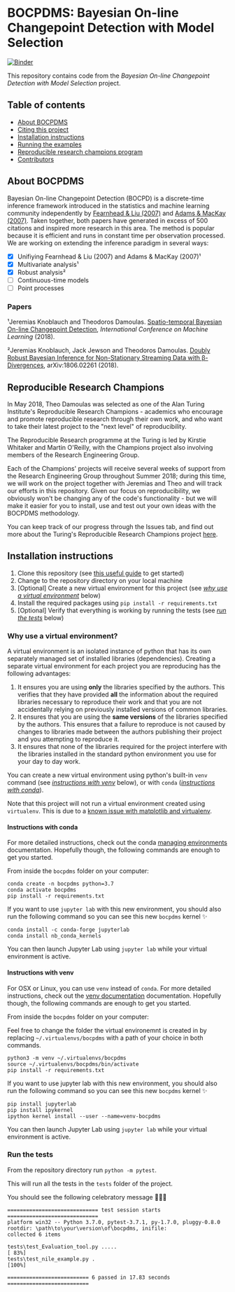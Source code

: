 
# BOCPDMS: Bayesian On-line Changepoint Detection with Model Selection

[![Binder](https://mybinder.org/badge.svg)](https://mybinder.org/v2/gh/alan-turing-institute/bocpdms/master?filepath=examples%2FNile.ipynb)

This repository contains code from the _Bayesian On-line Changepoint Detection with Model Selection_ project.

## Table of contents

* [About BOCPDMS](#about-bocpdms)
* [Citing this project](#citing-this-project)
* [Installation instructions](#installation-instructions)
* [Running the examples](#running-the-examples)
* [Reproducible research champions program](#reproducible-research-champions-program)
* [Contributors](#contributors)


## About BOCPDMS

Bayesian On-line Changepoint Detection (BOCPD) is a discrete-time inference framework introduced in the statistics and machine learning community independently by [Fearnhead & Liu (2007)](https://doi.org/10.1111/j.1467-9868.2007.00601.x) and [Adams & MacKay (2007)](https://arxiv.org/abs/0710.3742). Taken together, both papers have generated in excess of 500 citations and inspired more research in this area. The method is popular because it is efficient and runs in constant time per observation processed. We are working on extending the inference paradigm in several ways:

- [x] Unifiying Fearnhead & Liu (2007) and Adams & MacKay (2007)¹
- [x] Multivariate analysis¹
- [x] Robust analysis²
- [ ] Continuous-time models
- [ ] Point processes

### Papers

¹Jeremias Knoblauch and Theodoros Damoulas. [Spatio-temporal Bayesian On-line Changepoint Detection](https://arxiv.org/abs/1805.05383), _International Conference on Machine Learning_ (2018).

²Jeremias Knoblauch, Jack Jewson and Theodoros Damoulas. [Doubly Robust Bayesian Inference for Non-Stationary Streaming Data with β-Divergences](https://arxiv.org/abs/1806.02261), arXiv:1806.02261 (2018).

## Reproducible Research Champions

In May 2018, Theo Damoulas was selected as one of the Alan Turing Institute's Reproducible Research Champions - academics who encourage and promote reproducible research through their own work, and who want to take their latest project to the "next level" of reproducibility.

The Reproducible Research programme at the Turing is led by Kirstie Whitaker and Martin O'Reilly, with the Champions project also involving members of the Research Engineering Group.

Each of the Champions' projects will receive several weeks of support from the Research Engineering Group throughout Summer 2018; during this time, we will work on the project together with Jeremias and Theo and will track our efforts in this repository. Given our focus on reproducibility, we obviously won't be changing any of the code's functionality - but we will make it easier for you to install, use and test out your own ideas with the BOCPDMS methodology.

You can keep track of our progress through the Issues tab, and find out more about the Turing's Reproducible Research Champions project [here](https://github.com/alan-turing-institute/ReproducibleResearchResources).

## Installation instructions

1. Clone this repository (see [this useful guide](https://help.github.com/articles/cloning-a-repository/) to get started)
2. Change to the repository directory on your local machine
3. \[Optional] Create a new virtual environment for this project (see [*why use a virtual environment*](#why-use-a-virtual-environment) below)
4. Install the required packages using `pip install -r requirements.txt`
5. \[Optional] Verify that everything is working by running the tests (see [*run the tests*](#run-the-tests) below)


### Why use a virtual environment?

A virtual environment is an isolated instance of python that has its own separately managed set of installed libraries (dependencies).
Creating a separate virtual environment for each project you are reproducing has the following advantages:

  1. It ensures you are using **only** the libraries specified by the authors.
    This verifies that they have provided **all** the information about the required libraries necessary to reproduce their work and that you are not accidentally relying on previously installed versions of common libraries.
  2. It ensures that you are using the **same versions** of the libraries specified by the authors.
     This ensures that a failure to reproduce is not caused by changes to libraries made between the authors publishing their project and you attempting to reproduce it.
  3. It ensures that none of the libraries required for the project interfere with the libraries installed in the standard python environment you use for your day to day work.

You can create a new virtual environment using python's built-in `venv` command (see [*instructions with venv*](#instructions-with-virtualenv) below), or with `conda` ([*instructions with conda*](#instructions-with-conda)).

Note that this project will not run a virtual environment created using `virtualenv`.
This is due to a [known issue with matplotlib and virtualenv](https://matplotlib.org/faq/osx_framework.html).


#### Instructions with conda

For more detailed instructions, check out the conda [managing environments](https://conda.io/docs/user-guide/tasks/manage-environments.html) documentation.
Hopefully though, the following commands are enough to get you started.

From inside the `bocpdms` folder on your computer:

```
conda create -n bocpdms python=3.7
conda activate bocpdms
pip install -r requirements.txt
```

If you want to use `jupyter lab` with this new environment, you should also run the following command so you can see this new `bocpdms` kernel :sparkles:
```
conda install -c conda-forge jupyterlab
conda install nb_conda_kernels
```
You can then launch Jupyter Lab using `jupyter lab` while your virtual environment is active.


#### Instructions with venv

For OSX or Linux, you can use `venv` instead of `conda`.
For more detailed instructions, check out the [venv documentation](https://docs.python.org/3/library/venv.html) documentation.
Hopefully though, the following commands are enough to get you started.

From inside the `bocpdms` folder on your computer:

Feel free to change the folder the virtual environemnt is created in by replacing `~/.virtualenvs/bocpdms` with a path of your choice in both commands.
```
python3 -m venv ~/.virtualenvs/bocpdms
source ~/.virtualenvs/bocpdms/bin/activate
pip install -r requirements.txt
```
If you want to use jupyter lab with this new environment, you should also run the following command so you can see this new `bocpdms` kernel :sparkles:
```
pip install jupyterlab
pip install ipykernel
ipython kernel install --user --name=venv-bocpdms
```
You can then launch Jupyter Lab using `jupyter lab` while your virtual environment is active.


### Run the tests

From the repository directory run `python -m pytest`.

This will run all the tests in the `tests` folder of the project.

You should see the following celebratory message :tada::sparkles::cake:

```
============================= test session starts =============================
platform win32 -- Python 3.7.0, pytest-3.7.1, py-1.7.0, pluggy-0.8.0
rootdir: \path\to\your\version\of\bocpdms, inifile:
collected 6 items

tests\test_Evaluation_tool.py .....                                      [ 83%]
tests\test_nile_example.py .                                             [100%]

========================== 6 passed in 17.83 seconds ==========================
```
